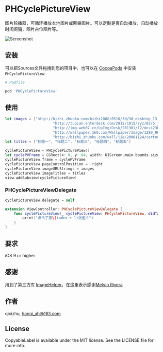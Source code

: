 # PHCyclePictureView
图片轮播器，可循环播放本地图片或网络图片。可以定制是否自动播放，自动播放时间间隔，图片占位图片等。

![Screenshot]()

## 安装

可以把Sources文件拖拽到您的项目中，也可以在 [CocoaPods](https://cocoapods.org/) 中安装 `PHCyclePictureView`:

```ruby
# Podfile

pod 'PHCyclePictureView'
```

## 使用

```swift
let images = ["http://bizhi.zhuoku.com/bizhi2008/0516/3d/3d_desktop_13.jpg",
                      "http://tupian.enterdesk.com/2012/1015/zyz/03/5.jpg",
                      "http://img.web07.cn/UpImg/Desk/201301/12/desk230393121053551.jpg",
                      "http://wallpaper.160.com/Wallpaper/Image/1280_960/1280_960_37227.jpg",
                      "http://bizhi.zhuoku.com/wall/jie/20061124/cartoon2/cartoon014.jpg"]
let titles = ["标题一", "标题二", "标题三", "标题四", "标题五"]
        
cyclePictureView = PHCyclePictureView()
let cyclePVFrame = CGRect(x: 0, y: 64, width: UIScreen.main.bounds.size.width, height: UIScreen.main.bounds.size.width * 0.512)
cyclePictureView.frame = cyclePVFrame
cyclePictureView.pageControlPosition = .right
cyclePictureView.imageURLStrings = images
cyclePictureView.imageTitles = titles
view.addSubview(cyclePictureView)
```

### PHCyclePictureViewDelegate

```swift
cyclePictureView.delegate = self

extension ViewController: PHCyclePictureViewDelegate {
    func cyclePictureView(_ cyclePictureView: PHCyclePictureView, didTapItemAt index: Int) {
        print("点击了第\(index + 1)张图片")
    }
}
```

## 要求

iOS 9 or higher

## 感谢

用到了第三方库 [ImageHelper](https://github.com/melvitax/ImageHelper)，在这里表示感谢[Melvin Rivera](https://github.com/melvitax)

## 作者

qixizhu, hanqi_ah@163.com

## License

CopyableLabel is available under the MIT license. See the LICENSE file for more info.

